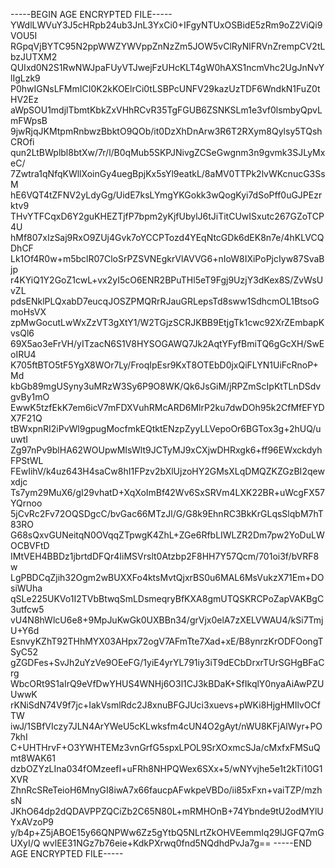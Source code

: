 -----BEGIN AGE ENCRYPTED FILE-----
YWdlLWVuY3J5cHRpb24ub3JnL3YxCi0+IFgyNTUxOSBidE5zRm9oZ2ViQi9VOU5I
RGpqVjBYTC95N2ppWWZYWVppZnNzZm5JOW5vClRyNlFRVnZrempCV2tLbzJUTXM2
QUIxd0N2S1RwNWJpaFUyVTJwejFzUHcKLT4gW0hAXS1ncmVhc2UgJnNvYlIgLzk9
P0hwIGNsLFMmICI0K2kKOElrCi0tLSBPcUNFV29kazUzTDF6WndkN1FuZ0tHV2Ez
aWpSOU1mdjlTbmtKbkZxVHhRCvR35TgFGUB6ZSNKSLm1e3vf0lsmbyQpvLmFWpsB
9jwRjqJKMtpmRnbwzBbktO9QOb/it0DzXhDnArw3R6T2RXym8Qylsy5TQshCROfi
qun2LtBWplbl8btXw/7r/l/B0qMub5SKPJNivgZCSeGwgnm3n9gvmk3SJLyMxeC/
7Zwtra1qNfqKWllXoinGy4uegBpjKx5sYl9eatkL/8aMV0TTPk2lvWKcnucG3SsM
hE6VQT4tZFNV2yLdyGg/UidE7ksLYmgYKGokk3wQogKyi7dSoPff0uGJPEzrktv9
THvYTFCqxD6Y2guKHEZTjfP7bpm2yKjfUbylJ6tJiTitCUwISxutc267GZoTCP4U
hMf807xIzSaj9RxO9ZUj4Gvk7oYCCPTozd4YEqNtcGDk6dEK8n7e/4hKLVCQDhCF
Lk1Of4R0w+m5bclR07CloSrPZSVNEgkrVlAVVG6+nIoW8IXiPoPjcIyw87SvaBjp
r4KYiQ1Y2GoZ1cwL+vx2yI5cO6ENR2BPuTHl5eT9Fgj9UzjY3dKex8S/ZvWsUvZL
pdsENklPLQxabD7eucqJOSZPMQRrRJauGRLepsTd8sww1SdhcmOL1BtsoGmoHsVX
zpMwGocutLwWxZzVT3gXtY1/W2TGjzSCRJKBB9EtjgTk1cwc92XrZEmbapKvsQl6
69X5ao3eFrVH/yITzacN6S1V8HYSOGAWQ7Jk2AqtYFyfBmiTQ6gGcXH/SwEoIRU4
K705ftBTO5tF5YgX8WOr7Ly/FroqIpEsr9KxT8OTEbD0jxQiFLYN1UiFcRnoP+Md
kbGb89mgUSyny3uMRzW3Sy6P9O8WK/Qk6JsGiM/jRPZmScIpKtTLnDSdvgvBy1mO
EwwK5tzfEkK7em6icV7mFDXVuhRMcARD6MlrP2ku7dwDOh95k2CfMfEFYDX7F21Q
tBWxpnRI2iPvWl9gpugMocfmkEQtktENzpZyyLLVepoOr6BGTox3g+2hUQ/uuwtI
Zg97nPv9blHA62WOUpwMIsWlt9JCTyMJ9xCXjwDHRxgk6+ff96EWxckdyhFPStWL
FEwIihV/k4uz643H4saCw8hI1FPzv2bXlUjzoHY2GMsXLqDMQZKZGzBI2qewxdjc
Ts7ym29MuX6/gI29vhatD+XqXoImBf42Wv6SxSRVm4LXK22BR+uWcgFX57YQrnoo
5jCvRc2Fv72OQSDgcC/bvGac66MTzJl/G/G8k9EhnRC3BkKrGLqsSlqbM7hT83RO
G68sQxvGUNeitqN0OVqqZTpwgK4ZhL+ZGe6RfbLIWLZR2Dm7pw2YoDuLWOCBVFtD
IMtVEH4BBDz1jbrtdDFQr4IiMSVrslt0Atzbp2F8HH7Y57Qcm/701oi3f/bVRF8w
LgPBDCqZjih32Ogm2wBUXXFo4ktsMvtQjxrBS0u6MAL6MsVukzX71Em+DOsiWUha
qSLe225UKVo1I2TVbBtwqSmLDsmeqryBfKXA8gmUTQSKRCPoZapVAKBgC3utfcw5
vU4N8hWlcU6e8+9MpJuKwGk0UXBBn34/grVjx0elA7zXELVWAU4/kSi7TmjU+Y6d
EsnvyKZhT92THhMYX03AHpx72ogV7AFmTte7Xad+xE/B8ynrzKrODFOongTSyC52
gZGDFes+SvJh2uYzVe9OEeFG/1yiE4yrYL791iy3iT9dECbDrxrTUrSGHgBFaCrg
WbcORt9S1aIrQ9eVfDwYHUS4WNHj6O3l1CJ3kBDaK+SfIkqlY0nyaAiAwPZUUwwK
rKNiSdN74V9f7jc+IakVsmlRdc2J8xnuBFGJUci3xuevs+pWKi8HjgHMIlvOCfTW
iwJ/1SBfVIczy7JLN4ArYWeU5cKLwksfm4cUN4O2gAyt/nWU8KFjAlWyr+PO7khI
C+UHTHrvF+O3YWHTEMz3vnGrfG5spxLPOL9SrXOxmcSJa/cMxfxFMSuQmt8WAK61
dzbOZYzLIna034fOMzeefI+uFRh8NHPQWex6SXx+5/wNYvjhe5e1t2kTi10G1XVR
ZhnRcSReTeioH6MnyGI8iwA7x66faucpAFwkpeVBDo/ii85xFxn+vaiTZP/mzhsN
JKhO64dp2dQDAVPPZQCiZb2C65N80L+mRMHOnB+74Ybnde9tU2odMYlUYxAVzoP9
y/b4p+Z5jABOE15y66QNPWw6Zz5gYtbQ5NLrtZkOHVEemmIq29lJGFQ7mGUXyI/Q
wvlEE31NGz7b76eie+KdkPXrwq0fnd5NQdhdPvJa7g==
-----END AGE ENCRYPTED FILE-----
